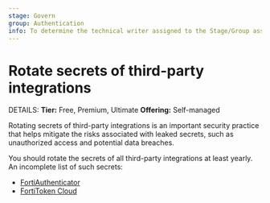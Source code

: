 ```yaml
---
stage: Govern
group: Authentication
info: To determine the technical writer assigned to the Stage/Group associated with this page, see https://handbook.gitlab.com/handbook/product/ux/technical-writing/#assignments
---
```


# Rotate secrets of third-party integrations

DETAILS:
**Tier:** Free, Premium, Ultimate
**Offering:** Self-managed

Rotating secrets of third-party integrations is an important security practice
that helps mitigate the risks associated with leaked secrets, such as
unauthorized access and potential data breaches.

You should rotate the secrets of all third-party integrations at least yearly.
An incomplete list of such secrets:

- [FortiAuthenticator](../user/profile/account/two_factor_authentication.md#enable-one-time-password-using-fortiauthenticator)
- [FortiToken Cloud](../user/profile/account/two_factor_authentication.md#enable-one-time-password-using-fortitoken-cloud)
